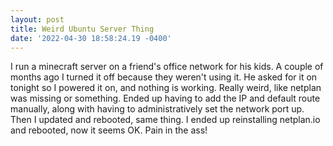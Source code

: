```yaml
--- 
layout: post 
title: Weird Ubuntu Server Thing 
date: '2022-04-30 18:58:24.19 -0400' 
--- 
```

I run a minecraft server on a friend's office network for his kids. A couple of months ago I turned it off 
because they weren't using it. He asked for it on tonight so I powered it on, and nothing is working. Really 
weird, like netplan was missing or something. Ended up having to add the IP and default route manually, along 
with having to administratively set the network port up. Then I updated and rebooted, same thing. I ended up 
reinstalling netplan.io and rebooted, now it seems OK. Pain in the ass!
